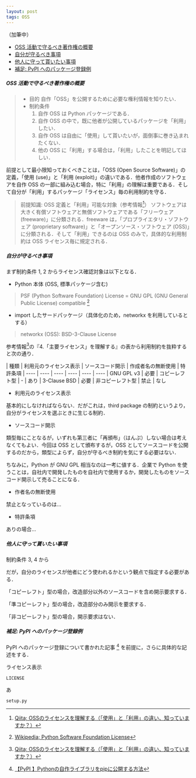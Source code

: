 ```yaml
---
layout: post
tags: OSS
---
```

（加筆中）


<!-- @import "[TOC]" {cmd="toc" depthFrom=2 depthTo=6 orderedList=false} -->

<!-- code_chunk_output -->

- [OSS 活動で守るべき著作権の概要](#oss-活動で守るべき著作権の概要)
- [自分が守るべき事項](#自分が守るべき事項)
- [他人に守って貰いたい事項](#他人に守って貰いたい事項)
- [補足: PyPI へのパッケージ登録例](#補足-pypi-へのパッケージ登録例)

<!-- /code_chunk_output -->


##### OSS 活動で守るべき著作権の概要

> + 目的
>   自作「OSS」を公開するために必要な権利情報を知りたい．
> + 制約条件
>   1. 自作 OSS は Python パッケージである．
>   1. 自作 OSS の中で，既に他者が公開しているパッケージを「利用」したい．
>   1. 自作 OSS は自由に「使用」して貰いたいが，面倒事に巻き込まれたくない．
>   1. 他の OSS に「利用」する場合は，「利用」したことを明記してほしい．

前提として最小限知っておくべきことは，「OSS (Open Source Software)」の定義，「使用 (use)」と「利用 (exploit)」の違いである．他者作成のソフトウェアを自作 OSS の一部に組み込む場合，特に「利用」の理解は重要である．そして自分が「利用」するパッケージ「ライセンス」毎の利用制約を守る．

> 前提知識: OSS 定義と「利用」可能な対象（参考情報[^1]）
> ソフトウェアは大きく有償ソフトウェアと無償ソフトウェアである「フリーウェア (freeware)」に分類される．freeware は，「プロプライエタリ・ソフトウェア (proprietary software)」と「オープンソース・ソフトウェア (OSS)」に分類される．そして「利用」できるのは OSS のみで，具体的な利用制約は OSS ライセンス毎に規定される．

##### 自分が守るべき事項

まず制約条件 1, 2 からライセンス確認対象は以下となる．

+ Python 本体 (OSS, 標準パッケージ含む)

> PSF (Python Software Foundation) License = GNU GPL (GNU General Public License) compatible [^2]

+ import したサードパッケージ（具体化のため，networkx を利用しているとする）

> networkx (OSS): BSD-3-Clause License

参考情報[^1]の『4.「主要ライセンス」を理解する』の表から利用制約を抜粋すると次の通り．

| 種類 | 利用元のライセンス表示 | ソースコード開示 | 作成者名の無断使用 | 特許条項
| ---- | ---- | ---- | ---- | ---- | ----
| GNU GPL v3 | 必要 | コピーレフト型 | - | あり
| 3-Clause BSD | 必要 | 非コピーレフト型 | 禁止 | なし

+ 利用元のライセンス表示

基本的にしなければならない．だがこれは，third package の制約というより，自分がライセンスを選ぶときに生じる制約．

+ ソースコード開示

類型毎にことなるが，いずれも第三者に「再頒布」（はんぷ）しない場合は考えなくてもよい．今回は OSS として頒布するが，OSS としてソースコードを公開するのだから，類型によらず，自分が守るべき制約を気にする必要はない．

ちなみに，Python が GNU GPL 相当なのは一考に値する．企業で Python を使うことは，自社内で開発したものを自社内で使用するか，開発したものをソースコード開示して売ることになる．

+ 作者名の無断使用

禁止となっているのは…

+ 特許条項

ありの場合…

##### 他人に守って貰いたい事項

制約条件 3, 4 から

だが，自分のライセンスが他者にどう使われるかという観点で指定する必要がある．

「コピーレフト」型の場合，改造部分以外のソースコードを含め開示要求する．

「準コピーレフト」型の場合，改造部分のみ開示を要求する．

「非コピーレフト」型の場合，開示要求はない．

##### 補足: PyPI へのパッケージ登録例

PyPI へのパッケージ登録について書かれた記事 [^3] を前提に，さらに具体的な記述をする．

ライセンス表示

```Text
LICENSE
```

あ

```Text
setup.py
```

[^1]: [Qiita; OSSのライセンスを理解する（「使用」と「利用」の違い、知っていますか？）](https://qiita.com/bremen/items/c5aa9446e73aa4bc1de0)
[^2]: [Wikipedia; Python Software Foundation License](https://ja.wikipedia.org/wiki/Python_Software_Foundation_License)
[^3]: [【PyPI 】Pythonの自作ライブラリをpipに公開する方法](https://qiita.com/c60evaporator/items/e1ecccab07a607487dcf)